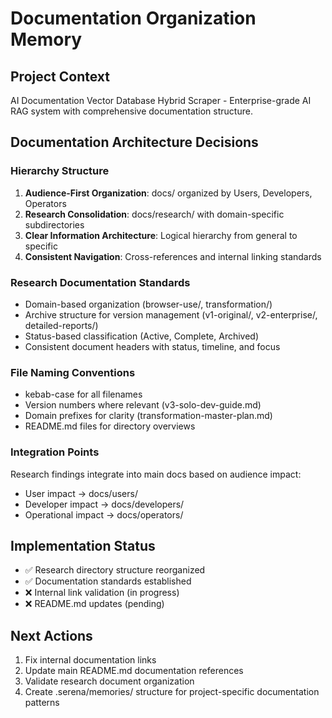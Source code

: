 # Documentation Organization Memory

## Project Context
AI Documentation Vector Database Hybrid Scraper - Enterprise-grade AI RAG system with comprehensive documentation structure.

## Documentation Architecture Decisions

### Hierarchy Structure
1. **Audience-First Organization**: docs/ organized by Users, Developers, Operators
2. **Research Consolidation**: docs/research/ with domain-specific subdirectories
3. **Clear Information Architecture**: Logical hierarchy from general to specific
4. **Consistent Navigation**: Cross-references and internal linking standards

### Research Documentation Standards
- Domain-based organization (browser-use/, transformation/)
- Archive structure for version management (v1-original/, v2-enterprise/, detailed-reports/)
- Status-based classification (Active, Complete, Archived)
- Consistent document headers with status, timeline, and focus

### File Naming Conventions
- kebab-case for all filenames
- Version numbers where relevant (v3-solo-dev-guide.md)
- Domain prefixes for clarity (transformation-master-plan.md)
- README.md files for directory overviews

### Integration Points
Research findings integrate into main docs based on audience impact:
- User impact → docs/users/
- Developer impact → docs/developers/
- Operational impact → docs/operators/

## Implementation Status
- ✅ Research directory structure reorganized
- ✅ Documentation standards established
- ❌ Internal link validation (in progress)
- ❌ README.md updates (pending)

## Next Actions
1. Fix internal documentation links
2. Update main README.md documentation references
3. Validate research document organization
4. Create .serena/memories/ structure for project-specific documentation patterns